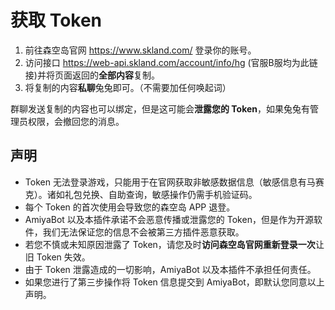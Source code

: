 # 获取 Token

1. 前往森空岛官网 https://www.skland.com/ 登录你的账号。
2. 访问接口 https://web-api.skland.com/account/info/hg (官服B服均为此链接)并将页面返回的**全部内容**复制。
3. 将复制的内容**私聊**兔兔即可。（不需要加任何唤起词）

群聊发送复制的内容也可以绑定，但是这可能会**泄露您的 Token**，如果兔兔有管理员权限，会撤回您的消息。

## 声明

- Token 无法登录游戏，只能用于在官网获取非敏感数据信息（敏感信息有马赛克）。诸如礼包兑换、自助查询，敏感操作仍需手机验证码。
- 每个 Token 的首次使用会导致您的森空岛 APP 退登。
- AmiyaBot 以及本插件承诺不会恶意传播或泄露您的 Token，但是作为开源软件，我们无法保证您的信息不会被第三方插件恶意获取。
- 若您不慎或未知原因泄露了 Token，请您及时**访问森空岛官网重新登录一次**让旧 Token 失效。
- 由于 Token 泄露造成的一切影响，AmiyaBot 以及本插件不承担任何责任。
- 如果您进行了第三步操作将 Token 信息提交到 AmiyaBot，即默认您同意以上声明。
